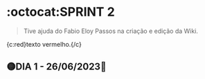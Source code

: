 # :octocat:SPRINT 2
> Tive ajuda do Fabio Eloy Passos na criação e edição da Wiki.

{c:red}texto vermelho.{/c}
## :yellow_circle:DIA 1 - 26/06/2023:pushpin:
